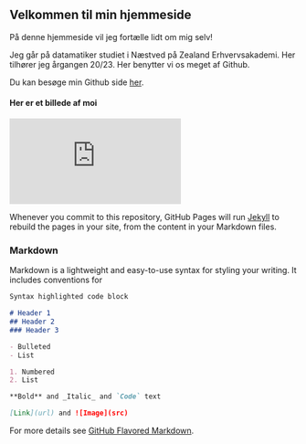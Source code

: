 ## Velkommen til min hjemmeside

På denne hjemmeside vil jeg fortælle lidt om mig selv! 

Jeg går på datamatiker studiet i Næstved på Zealand Erhvervsakademi. Her tilhører jeg årgangen 20/23. Her benytter vi os meget af Github.

Du kan besøge min Github side [her](https://github.com/ellamusen).

#### Her er et billede af moi 

![imiage](https://l.messenger.com/l.php?u=https%3A%2F%2Fscontent-cph2-1.xx.fbcdn.net%2Fv%2Ft1.15752-0%2Fp280x280%2F118771378_737007906849128_8551629441213409181_n.jpg%3F_nc_cat%3D106%26_nc_sid%3Db96e70%26_nc_ohc%3DABXRkCyvOewAX_I9m_D%26_nc_ht%3Dscontent-cph2-1.xx%26tp%3D6%26oh%3Dd1ebd1459cc15ee36f38b4a96a085927%26oe%3D5F7FFEA5&h=AT03JQlbD-2wpehxgTYdiX38lzUEl_wpMU9U0Y8Dl2mNHxHoCnaijMIfBAJ8yvUWEBnVIAVdR_U41rDbtNaYYDe4F4_X9I6Iurxg6mHq-bkl_Qrf-Cm2MEQZ_iyNggB1rfH_G7BwML0)

Whenever you commit to this repository, GitHub Pages will run [Jekyll](https://jekyllrb.com/) to rebuild the pages in your site, from the content in your Markdown files.

### Markdown

Markdown is a lightweight and easy-to-use syntax for styling your writing. It includes conventions for

```markdown
Syntax highlighted code block

# Header 1
## Header 2
### Header 3

- Bulleted
- List

1. Numbered
2. List

**Bold** and _Italic_ and `Code` text

[Link](url) and ![Image](src)
```

For more details see [GitHub Flavored Markdown](https://guides.github.com/features/mastering-markdown/).



